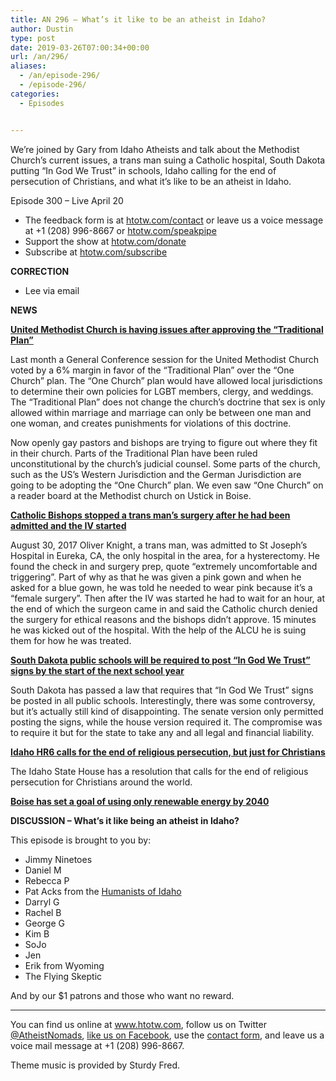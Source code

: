 ```yaml
---
title: AN 296 – What’s it like to be an atheist in Idaho?
author: Dustin
type: post
date: 2019-03-26T07:00:34+00:00
url: /an/296/
aliases:
  - /an/episode-296/
  - /episode-296/
categories:
  - Episodes


---
```

<div id="buzzsprout-player-10552813"></div><script src="https://www.buzzsprout.com/1983601/10552813-episode-296-what-s-it-like-to-be-an-atheist-in-idaho.js?container_id=buzzsprout-player-10552813&player=small" type="text/javascript" charset="utf-8"></script>                                                    

We&#8217;re joined by Gary from Idaho Atheists and talk about the Methodist Church&#8217;s current issues, a trans man suing a Catholic hospital, South Dakota putting &#8220;In God We Trust&#8221; in schools, Idaho calling for the end of persecution of Christians, and what it&#8217;s like to be an atheist in Idaho.

Episode 300 &#8211; Live April 20

<!--more-->

 * The feedback form is at [htotw.com/contact](https://htotw.com/contact) or leave us a voice message at +1 (208) 996-8667 or <a href="https://htotw.com/speakpipe" target="_blank" rel="noopener noreferrer">htotw.com/speakpipe</a>
 * Support the show at <a href="https://htotw.com/donate" target="_blank" rel="noopener noreferrer">htotw.com/donate</a>
 * Subscribe at <a href="https://htotw.com/subscribe" target="_blank" rel="noopener noreferrer">htotw.com/subscribe</a>

**CORRECTION**

  * Lee via email

**NEWS**

**<a href="https://www.nbcnews.com/news/amp/ncna986516" target="_blank" rel="noopener noreferrer">United Methodist Church is having issues after approving the “Traditional Plan”</a>**

Last month a General Conference session for the United Methodist Church voted by a 6% margin in favor of the “Traditional Plan” over the “One Church” plan. The “One Church” plan would have allowed local jurisdictions to determine their own policies for LGBT members, clergy, and weddings. The “Traditional Plan” does not change the church’s doctrine that sex is only allowed within marriage and marriage can only be between one man and one woman, and creates punishments for violations of this doctrine.

Now openly gay pastors and bishops are trying to figure out where they fit in their church. Parts of the Traditional Plan have been ruled unconstitutional by the church’s judicial counsel. Some parts of the church, such as the US’s Western Jurisdiction and the German Jurisdiction are going to be adopting the “One Church” plan. We even saw “One Church” on a reader board at the Methodist church on Ustick in Boise.

**<a href="https://www.aclu.org/blog/lgbt-rights/transgender-rights/catholic-bishops-stopped-my-surgery-because-im-transgender" target="_blank" rel="noopener noreferrer">Catholic Bishops stopped a trans man&#8217;s surgery after he had been admitted and the IV started</a>**

August 30, 2017 Oliver Knight, a trans man, was admitted to St Joseph’s Hospital in Eureka, CA, the only hospital in the area, for a hysterectomy. He found the check in and surgery prep, quote “extremely uncomfortable and triggering”. Part of why as that he was given a pink gown and when he asked for a blue gown, he was told he needed to wear pink because it’s a “female surgery”. Then after the IV was started he had to wait for an hour, at the end of which the surgeon came in and said the Catholic church denied the surgery for ethical reasons and the bishops didn’t approve. 15 minutes he was kicked out of the hospital. With the help of the ALCU he is suing them for how he was treated.

**<a href="https://friendlyatheist.patheos.com/2019/03/20/south-dakota-will-now-force-all-public-schools-to-put-up-in-god-we-trust-signs/" target="_blank" rel="noopener noreferrer">South Dakota public schools will be required to post “In God We Trust” signs by the start of the next school year</a>**

South Dakota has passed a law that requires that “In God We Trust” signs be posted in all public schools. Interestingly, there was some controversy, but it’s actually still kind of disappointing. The senate version only permitted posting the signs, while the house version required it. The compromise was to require it but for the state to take any and all legal and financial liability.

**<a href="https://legislature.idaho.gov/sessioninfo/2019/legislation/hr006/" target="_blank" rel="noopener noreferrer">Idaho HR6 calls for the end of religious persecution, but just for Christians</a>**

The Idaho State House has a resolution that calls for the end of religious persecution for Christians around the world.

**<a href="https://www.ktvb.com/mobile/article/news/local/boise-sets-course-for-energy-future-100-percent-renewable-by-2040/277-8a5ae74a-3be0-436b-9d82-115dc5674333" target="_blank" rel="noopener noreferrer">Boise has set a goal of using only renewable energy by 2040</a>**

**DISCUSSION &#8211; What’s it like being an atheist in Idaho?**

This episode is brought to you by:

  * Jimmy Ninetoes
  * Daniel M
  * Rebecca P
  * Pat Acks from the <a href="https://www.humanistsofidaho.org" target="_blank" rel="noopener noreferrer">Humanists of Idaho</a>
  * Darryl G
  * Rachel B
  * George G
  * Kim B
  * SoJo
  * Jen
  * Erik from Wyoming
  * The Flying Skeptic

And by our $1 patrons and those who want no reward.

<hr class="wp-block-separator" />

You can find us online at <a href="https://www.htotw.com/" target="_blank" rel="noopener noreferrer">www.htotw.com</a>, follow us on Twitter <a href="https://htotw.com/twitter" target="_blank" rel="noopener noreferrer">@AtheistNomads</a>, <a href="https://htotw.com/facebook" target="_blank" rel="noopener noreferrer">like us on Facebook</a>, use the [contact form](https://htotw.com/contact), and leave us a voice mail message at +1 (208) 996-8667.

Theme music is provided by Sturdy Fred.